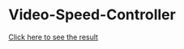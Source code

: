 # Video-Speed-Controller

[Click here to see the result](https://yauheni-beiduk.github.io/Video-Speed-Controller/)
